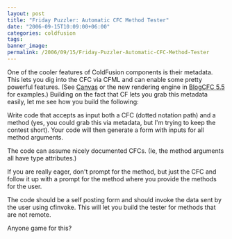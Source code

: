 ```yaml
---
layout: post
title: "Friday Puzzler: Automatic CFC Method Tester"
date: "2006-09-15T10:09:00+06:00"
categories: coldfusion 
tags: 
banner_image: 
permalink: /2006/09/15/Friday-Puzzler-Automatic-CFC-Method-Tester
---
```


One of the cooler features of ColdFusion components is their metadata. This lets you dig into the CFC via CFML and can enable some pretty powerful features. (See <a href="http://ray.camdenfamily.com/projects/canvas">Canvas</a> or the new rendering engine in <a href="http://www.blogcfc.com">BlogCFC 5.5</a> for examples.) Building on the fact that CF lets you grab this metadata easily, let me see how you build the following:

Write code that accepts as input both a CFC (dotted notation path) and a method (yes, you could grab this via metadata, but I'm trying to keep the contest short). Your code will then generate a form with inputs for all method arguments. 

The code can assume nicely documented CFCs. (Ie, the method arguments all have type attributes.)

If you are really eager, don't prompt for the method, but just the CFC and follow it up with a prompt for the method where you provide the methods for the user.

The code should be a self posting form and should invoke the data sent by the user using cfinvoke. This will let you build the tester for methods that are not remote.

Anyone game for this?
